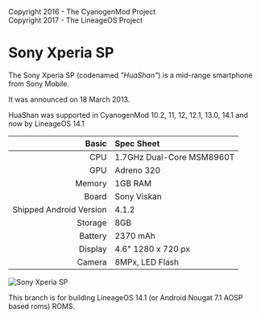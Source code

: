 Copyright 2016 - The CyanogenMod Project  
Copyright 2017 - The LineageOS Project  


Sony Xperia SP
==============

The Sony Xperia SP (codenamed _"HuaShan"_) is a mid-range smartphone from Sony Mobile.

It was announced on 18 March 2013.

HuaShan was supported in CyanogenMod 10.2, 11, 12, 12.1, 13.0, 14.1 and now by LineageOS 14.1

Basic   | Spec Sheet
-------:|:-------------------------
CPU     | 1.7GHz Dual-Core MSM8960T
GPU     | Adreno 320
Memory  | 1GB RAM
Board   | Sony Viskan
Shipped Android Version | 4.1.2
Storage | 8GB
Battery | 2370 mAh
Display | 4.6" 1280 x 720 px
Camera  | 8MPx, LED Flash

![Sony Xperia SP](http://cdn2.gsmarena.com/vv/pics/sony/sony-xperia-sp-02.jpg "Sony Xperia SP in its three colors")

This branch is for building LineageOS 14.1 (or Android Nougat 7.1 AOSP based roms) ROMS.
